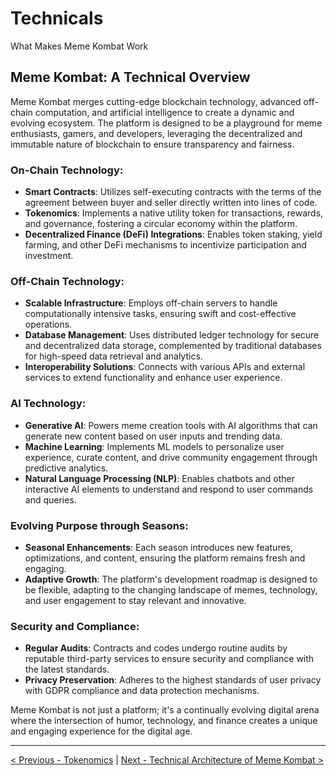 # Technicals

What Makes Meme Kombat Work

## Meme Kombat: A Technical Overview

Meme Kombat merges cutting-edge blockchain technology, advanced off-chain computation, and artificial intelligence to create a dynamic and evolving ecosystem. The platform is designed to be a playground for meme enthusiasts, gamers, and developers, leveraging the decentralized and immutable nature of blockchain to ensure transparency and fairness.

### On-Chain Technology:

- **Smart Contracts**: Utilizes self-executing contracts with the terms of the agreement between buyer and seller directly written into lines of code.
- **Tokenomics**: Implements a native utility token for transactions, rewards, and governance, fostering a circular economy within the platform.
- **Decentralized Finance (DeFi) Integrations**: Enables token staking, yield farming, and other DeFi mechanisms to incentivize participation and investment.

### Off-Chain Technology:

- **Scalable Infrastructure**: Employs off-chain servers to handle computationally intensive tasks, ensuring swift and cost-effective operations.
- **Database Management**: Uses distributed ledger technology for secure and decentralized data storage, complemented by traditional databases for high-speed data retrieval and analytics.
- **Interoperability Solutions**: Connects with various APIs and external services to extend functionality and enhance user experience.

### AI Technology:

- **Generative AI**: Powers meme creation tools with AI algorithms that can generate new content based on user inputs and trending data.
- **Machine Learning**: Implements ML models to personalize user experience, curate content, and drive community engagement through predictive analytics.
- **Natural Language Processing (NLP)**: Enables chatbots and other interactive AI elements to understand and respond to user commands and queries.

### Evolving Purpose through Seasons:

- **Seasonal Enhancements**: Each season introduces new features, optimizations, and content, ensuring the platform remains fresh and engaging.
- **Adaptive Growth**: The platform's development roadmap is designed to be flexible, adapting to the changing landscape of memes, technology, and user engagement to stay relevant and innovative.

### Security and Compliance:

- **Regular Audits**: Contracts and codes undergo routine audits by reputable third-party services to ensure security and compliance with the latest standards.
- **Privacy Preservation**: Adheres to the highest standards of user privacy with GDPR compliance and data protection mechanisms.

Meme Kombat is not just a platform; it's a continually evolving digital arena where the intersection of humor, technology, and finance creates a unique and engaging experience for the digital age.

---

[< Previous - Tokenomics](tokenomics.md) | [Next - Technical Architecture of Meme Kombat >](technical-architecture.md)
